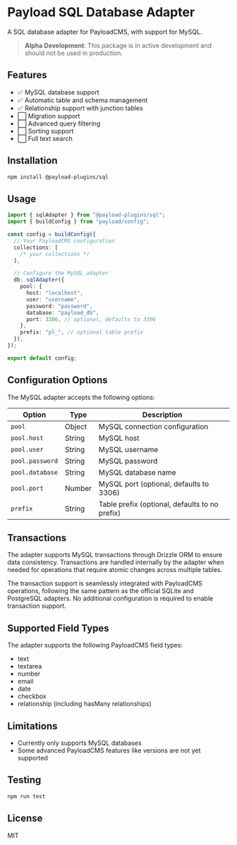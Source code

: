 # Payload SQL Database Adapter

A SQL database adapter for PayloadCMS, with support for MySQL.

> **Alpha Development**: This package is in active development and should not be used in production.

## Features

- ✅ MySQL database support
- ✅ Automatic table and schema management
- ✅ Relationship support with junction tables
- ⬜ Migration support
- ⬜ Advanced query filtering
- ⬜ Sorting support
- ⬜ Full text search

## Installation

```bash
npm install @payload-plugins/sql
```

## Usage

```typescript
import { sqlAdapter } from "@payload-plugins/sql";
import { buildConfig } from "payload/config";

const config = buildConfig({
  // Your PayloadCMS configuration
  collections: [
    /* your collections */
  ],

  // Configure the MySQL adapter
  db: sqlAdapter({
    pool: {
      host: "localhost",
      user: "username",
      password: "password",
      database: "payload_db",
      port: 3306, // optional, defaults to 3306
    },
    prefix: "pl_", // optional table prefix
  }),
});

export default config;
```

## Configuration Options

The MySQL adapter accepts the following options:

| Option          | Type   | Description                                    |
| --------------- | ------ | ---------------------------------------------- |
| `pool`          | Object | MySQL connection configuration                 |
| `pool.host`     | String | MySQL host                                     |
| `pool.user`     | String | MySQL username                                 |
| `pool.password` | String | MySQL password                                 |
| `pool.database` | String | MySQL database name                            |
| `pool.port`     | Number | MySQL port (optional, defaults to 3306)        |
| `prefix`        | String | Table prefix (optional, defaults to no prefix) |

## Transactions

The adapter supports MySQL transactions through Drizzle ORM to ensure data consistency. Transactions are handled internally by the adapter when needed for operations that require atomic changes across multiple tables.

The transaction support is seamlessly integrated with PayloadCMS operations, following the same pattern as the official SQLite and PostgreSQL adapters. No additional configuration is required to enable transaction support.

## Supported Field Types

The adapter supports the following PayloadCMS field types:

- text
- textarea
- number
- email
- date
- checkbox
- relationship (including hasMany relationships)

## Limitations

- Currently only supports MySQL databases
- Some advanced PayloadCMS features like versions are not yet supported

## Testing

```bash
npm run test
```

## License

MIT
